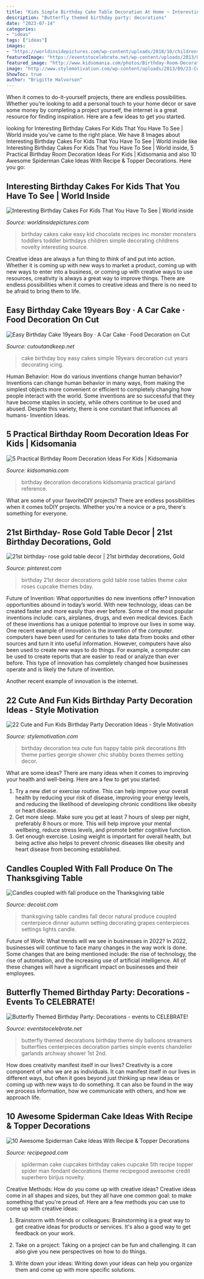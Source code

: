 ```yaml
---
title: "Kids Simple Birthday Cake Table Decoration At Home ~ Interesting Birthday Cakes For Kids That You Have To See"
description: "Butterfly themed birthday party: decorations"
date: "2023-07-14"
categories:
- "ideas"
tags: ["ideas"]
images:
- "https://worldinsidepictures.com/wp-content/uploads/2018/10/childrens-birthday-cake-ideas-commondays-kids-cake-ideas-728x970.jpg"
featuredImage: "https://eventstocelebrate.net/wp-content/uploads/2013/07/Butterfly-Themed-Party-Butterfly-garlands-eventstocelebrate.net_.jpg"
featured_image: "http://www.kidsomania.com/photos/Birthday-Room-Decoration-Idias-For-Kids-6-524x349.jpg"
image: "http://www.stylemotivation.com/wp-content/uploads/2013/09/23-Cute-and-Fun-Kids-Birthday-Party-Decoration-Ideas-7-620x929.jpg"
ShowToc: true
author: "Brigitte Halvorson"
---
```



When it comes to do-it-yourself projects, there are endless possibilities. Whether you’re looking to add a personal touch to your home décor or save some money by completing a project yourself, the internet is a great resource for finding inspiration. Here are a few ideas to get you started.

	

		
looking for Interesting Birthday Cakes For Kids That You Have To See | World inside you've came to the right place. We have 8 Images about Interesting Birthday Cakes For Kids That You Have To See | World inside like Interesting Birthday Cakes For Kids That You Have To See | World inside, 5 Practical Birthday Room Decoration Ideas For Kids | Kidsomania and also 10 Awesome Spiderman Cake Ideas With Recipe &amp; Topper Decorations. Here you go:
		
    
## Interesting Birthday Cakes For Kids That You Have To See | World Inside

<img loading=lazy src="https://worldinsidepictures.com/wp-content/uploads/2018/10/childrens-birthday-cake-ideas-commondays-kids-cake-ideas-728x970.jpg" onerror="this.onerror=null;this.src='https://tse4.mm.bing.net/th?id=OIP.fSnTUWiXAgpoqZ_OEVSvaAHaJ3&amp;pid=15.1';" alt="Interesting Birthday Cakes For Kids That You Have To See | World inside">

_Source: worldinsidepictures.com_

>birthday cakes cake easy kid chocolate recipes inc monster monsters toddlers toddler birthdays children simple decorating childrens novelty interesting source. 

	

Creative ideas are always a fun thing to think of and put into action. Whether it is coming up with new ways to market a product, coming up with new ways to enter into a business, or coming up with creative ways to use resources, creativity is always a great way to improve things. There are endless possibilities when it comes to creative ideas and there is no need to be afraid to bring them to life.

    
## Easy Birthday Cake 19years Boy · A Car Cake · Food Decoration On Cut

<img loading=lazy src="http://images.coplusk.net/project_images/41672/image/DSCF1675_1263476243.jpg" onerror="this.onerror=null;this.src='https://tse2.mm.bing.net/th?id=OIP.PNxLxsRL9olWh8Ob015i4wHaGa&amp;pid=15.1';" alt="Easy Birthday Cake 19years Boy · A Car Cake · Food Decoration on Cut">

_Source: cutoutandkeep.net_

>cake birthday boy easy cakes simple 19years decoration cut years decorating icing. 

	

Human Behavior: How do various inventions change human behavior?
Inventions can change human behavior in many ways, from making the simplest objects more convenient or efficient to completely changing how people interact with the world. Some inventions are so successful that they have become staples in society, while others continue to be used and abused. Despite this variety, there is one constant that influences all humans- Invention Ideas.

    
## 5 Practical Birthday Room Decoration Ideas For Kids | Kidsomania

<img loading=lazy src="http://www.kidsomania.com/photos/Birthday-Room-Decoration-Idias-For-Kids-6-524x349.jpg" onerror="this.onerror=null;this.src='https://tse4.mm.bing.net/th?id=OIP.wDBv034QLidon_c7tjEulQHaE7&amp;pid=15.1';" alt="5 Practical Birthday Room Decoration Ideas For Kids | Kidsomania">

_Source: kidsomania.com_

>birthday decoration decorations kidsomania practical garland reference. 

	

What are some of your favoriteDIY projects?
There are endless possibilities when it comes toDIY projects. Whether you're a novice or a pro, there's something for everyone.

    
## 21st Birthday- Rose Gold Table Decor | 21st Birthday Decorations, Gold

<img loading=lazy src="https://i.pinimg.com/736x/89/1a/7e/891a7ed2aef322d62a8f77893ac5097d.jpg" onerror="this.onerror=null;this.src='https://tse1.mm.bing.net/th?id=OIP.HmXj9jnTP4LVun6YFMEGUQHaNK&amp;pid=15.1';" alt="21st birthday- rose gold table decor | 21st birthday decorations, Gold">

_Source: pinterest.com_

>birthday 21st decor decorations gold table rose tables theme cake roses cupcake themes bday. 

	

Future of Invention: What opportunities do new inventions offer?
Innovation opportunities abound in today’s world. With new technology, ideas can be created faster and more easily than ever before. Some of the most popular inventions include: cars, airplanes, drugs, and even medical devices. Each of these inventions has a unique potential to improve our lives in some way. 
One recent example of innovation is the invention of the computer. computers have been used for centuries to take data from books and other sources and turn it into useful information. However, computers have also been used to create new ways to do things. For example, a computer can be used to create reports that are easier to read or analyze than ever before. This type of innovation has completely changed how businesses operate and is likely the future of invention. 

Another recent example of innovation is the internet.

    
## 22 Cute And Fun Kids Birthday Party Decoration Ideas - Style Motivation

<img loading=lazy src="http://www.stylemotivation.com/wp-content/uploads/2013/09/23-Cute-and-Fun-Kids-Birthday-Party-Decoration-Ideas-7-620x929.jpg" onerror="this.onerror=null;this.src='https://tse3.mm.bing.net/th?id=OIP.yIcCqb3oeBkJVNmAvZ5y-QHaLG&amp;pid=15.1';" alt="22 Cute and Fun Kids Birthday Party Decoration Ideas - Style Motivation">

_Source: stylemotivation.com_

>birthday decoration tea cute fun happy table pink decorations 8th theme parties georgie shower chic shabby boxes themes setting decor. 

	

What are some ideas?
There are many ideas when it comes to improving your health and well-being. Here are a few to get you started: 
1. Try a new diet or exercise routine. This can help improve your overall health by reducing your risk of disease, improving your energy levels, and reducing the likelihood of developing chronic conditions like obesity or heart disease. 
2. Get more sleep. Make sure you get at least 7 hours of sleep per night, preferably 8 hours or more. This will help improve your mental wellbeing, reduce stress levels, and promote better cognitive function. 
3. Get enough exercise. Losing weight is important for overall health, but being active also helps to prevent chronic diseases like obesity and heart disease from becoming established.

    
## Candles Coupled With Fall Produce On The Thanksgiving Table

<img loading=lazy src="http://cdn.decoist.com/wp-content/uploads/2013/11/Candles-coupled-with-fall-produce-on-the-Thanksgiving-table.jpg" onerror="this.onerror=null;this.src='https://tse2.mm.bing.net/th?id=OIP.RkcOGVBam5ecMXuJcLP02AHaJ4&amp;pid=15.1';" alt="Candles coupled with fall produce on the Thanksgiving table">

_Source: decoist.com_

>thanksgiving table candles fall decor natural produce coupled centerpiece dinner autumn setting decorating grapes centerpieces settings lights candle. 

	

Future of Work: What trends will we see in businesses in 2022?
In 2022, businesses will continue to face many changes in the way work is done. Some changes that are being mentioned include: the rise of technology, the rise of automation, and the increasing use of artificial intelligence. All of these changes will have a significant impact on businesses and their employees.

    
## Butterfly Themed Birthday Party: Decorations - Events To CELEBRATE!

<img loading=lazy src="https://eventstocelebrate.net/wp-content/uploads/2013/07/Butterfly-Themed-Party-Butterfly-garlands-eventstocelebrate.net_.jpg" onerror="this.onerror=null;this.src='https://tse2.mm.bing.net/th?id=OIP.Q68Em9RzciE79HRdo8S_GQHaLH&amp;pid=15.1';" alt="Butterfly Themed Birthday Party: Decorations - events to CELEBRATE!">

_Source: eventstocelebrate.net_

>butterfly themed decorations birthday theme diy balloons streamers butterflies centerpieces decoration parties simple events chandelier garlands archway shower 1st 2nd. 

	

How does creativity manifest itself in our lives?
Creativity is a core component of who we are as individuals. It can manifest itself in our lives in different ways, but often it goes beyond just thinking up new ideas or coming up with new ways to do something. It can also be found in the way we process information, how we communicate with others, and how we approach life.

    
## 10 Awesome Spiderman Cake Ideas With Recipe &amp; Topper Decorations

<img loading=lazy src="https://i1.wp.com/recipegood.com/wp-content/uploads/2015/04/cupcake-spiderman-cake.jpg?resize=236%2C355" onerror="this.onerror=null;this.src='https://tse3.mm.bing.net/th?id=OIP.R7VVYTiChyC-IxNBl184UQAAAA&amp;pid=15.1';" alt="10 Awesome Spiderman Cake Ideas With Recipe &amp; Topper Decorations">

_Source: recipegood.com_

>spiderman cake cupcakes birthday cakes cupcake 5th recipe topper spider man fondant decorations theme recipegood awesome credit superhero birijus novelty. 

	

Creative Methods: How do you come up with creative ideas?
Creative ideas come in all shapes and sizes, but they all have one common goal: to make something that you're proud of. Here are a few methods you can use to come up with creative ideas:
1. Brainstorm with friends or colleagues: Brainstorming is a great way to get creative ideas for products or services. It's also a good way to get feedback on your work.

2. Take on a project: Taking on a project can be fun and challenging. It can also give you new perspectives on how to do things.

3. Write down your ideas: Writing down your ideas can help you organize them and come up with more specific solutions.

